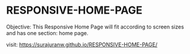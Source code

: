 # RESPONSIVE-HOME-PAGE
Objective: This Responsive Home Page will fit according to screen sizes and has one section: home page.

visit: https://surajuranw.github.io/RESPONSIVE-HOME-PAGE/
